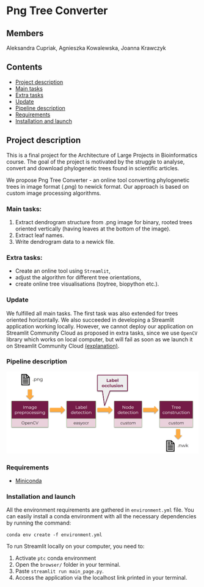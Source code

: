 # Png Tree Converter

## Members
Aleksandra Cupriak, Agnieszka Kowalewska, Joanna Krawczyk

## Contents
  * [Project description](#project-description)
  * [Main tasks](#main-tasks)
  * [Extra tasks](#extra-tasks)
  * [Update](#update)
  * [Pipeline description](#pipeline-description)
  * [Requirements](#requirements)
  * [Installation and launch](#installation-and-launch)

## Project description
This is a final project for the Architecture of Large Projects in Bioinformatics course. 
The goal of the project is motivated by the struggle to analyse, convert and download phylogenetic trees 
found in scientific articles. 

We propose Png Tree Converter - an online tool converting phylogenetic trees in image format (.png) to newick format. 
Our approach is based on custom image processing algorithms.

### Main tasks:
1. Extract dendrogram structure from .png image for binary, 
rooted trees oriented vertically (having leaves at the bottom of the image).
2. Extract leaf names.
3. Write dendrogram data to a newick file.

### Extra tasks:
* Create an online tool using ```Streamlit```,
* adjust the algorithm for different tree orientations,
* create online tree visualisations (toytree, biopython etc.).

### Update
We fulfilled all main tasks. The first task was also extended for trees
oriented horizontally.
We also succeeded in developing a Streamlit application working locally. 
However, we cannot deploy our application on Streamlit 
Community Cloud as proposed in extra tasks, since we use ```OpenCV```
library which works on local computer, 
but will fail as soon as we launch it on Streamlit Community Cloud
[(explanation)](https://discuss.streamlit.io/t/problem-error-import-cv2/26348/7).

### Pipeline description
![pipeline.png](pipeline.png)

### Requirements

  * [Miniconda](https://docs.conda.io/en/latest/miniconda.html)

### Installation and launch
All the environment requirements are gathered in ```environment.yml``` file. You can easily install a conda environment with all the necessary dependencies by running the command:

    conda env create -f environment.yml

To run Streamlit locally on your computer, you need to:
1. Activate ```ptc``` conda environment
2. Open the ```browser/``` folder in your terminal.
3. Paste ```streamlit run main_page.py```.
4. Access the application via the localhost link printed in your terminal.
